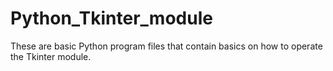 # Python_Tkinter_module
These are basic Python program files that contain basics on how to operate the Tkinter module.  
